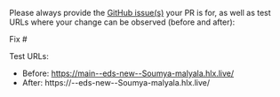 Please always provide the [GitHub issue(s)](../issues) your PR is for, as well as test URLs where your change can be observed (before and after):

Fix #<gh-issue-id>

Test URLs:
- Before: https://main--eds-new--Soumya-malyala.hlx.live/
- After: https://<branch>--eds-new--Soumya-malyala.hlx.live/
